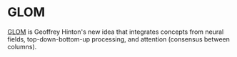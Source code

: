 # GLOM

[GLOM](https://arxiv.org/abs/2102.12627) is Geoffrey Hinton's new idea that integrates concepts from neural fields, top-down-bottom-up processing, and attention (consensus between columns).
